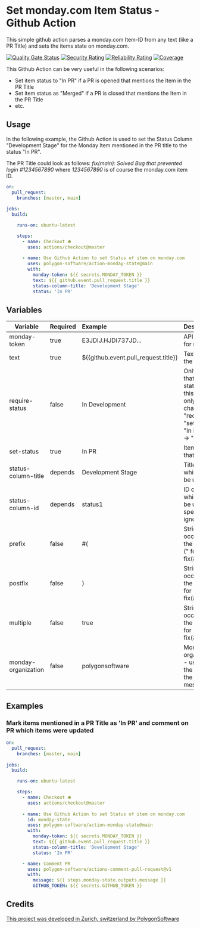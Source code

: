 # Set monday.com Item Status - Github Action

This simple github action parses a monday.com Item-ID from any text (like a PR Title) and sets the items state
on monday.com. 

[![Quality Gate Status](https://sonarcloud.io/api/project_badges/measure?project=polygon-software_action-monday-state&metric=alert_status)](https://sonarcloud.io/summary/new_code?id=polygon-software_action-monday-state)
[![Security Rating](https://sonarcloud.io/api/project_badges/measure?project=polygon-software_action-monday-state&metric=security_rating)](https://sonarcloud.io/summary/new_code?id=polygon-software_action-monday-state)
[![Reliability Rating](https://sonarcloud.io/api/project_badges/measure?project=polygon-software_action-monday-state&metric=reliability_rating)](https://sonarcloud.io/summary/new_code?id=polygon-software_action-monday-state)
[![Coverage](https://sonarcloud.io/api/project_badges/measure?project=polygon-software_action-monday-state&metric=coverage)](https://sonarcloud.io/summary/new_code?id=polygon-software_action-monday-state)


This Github Action can be very useful in the following scenarios:
- Set item status to "In PR" if a PR is opened that mentions the Item in the PR Title
- Set item status as "Merged" if a PR is closed that mentions the Item in the PR Title
- etc.

## Usage

In the following example, the Github Action is used to set the Status Column "Development Stage"
for the Monday Item mentioned in the PR title to the status "In PR". 

The PR Title could look as follows: *fix(main): Solved Bug that prevented login #1234567890*
where _1234567890_ is of course the monday.com item ID. 

```yaml
on:
  pull_request:
    branches: [master, main]
    
jobs:
  build:

    runs-on: ubuntu-latest

    steps:
      - name: Checkout 🛎
        uses: actions/checkout@master
          
      - name: Use Github Action to set Status of item on monday.com
        uses: polygon-software/action-monday-state@main
        with:
          monday-token: ${{ secrets.MONDAY_TOKEN }}
          text: ${{ github.event.pull_request.title }}
          status-column-title: 'Development Stage'
          status: 'In PR'
```

## Variables

| Variable            | Required | Example                              | Description                                                                                                                                                                 |
|---------------------|:---------|:-------------------------------------|:----------------------------------------------------------------------------------------------------------------------------------------------------------------------------|
| monday-token        | true     | E3JDIJ.HJDI737JD...                  | API Access token for monday.com                                                                                                                                             |
| text                | true     | ${{github.event.pull_request.title}} | Text that includes the Item ID.                                                                                                                                             |
| require-status      | false    | In Development                       | Only update Items that have a current status matching this argument, e.g. only allow status changes from "require-status" -> "set-status", like "In Development" -> "In PR" |
| set-status          | true     | In PR                                | Item-Status text that shall be set                                                                                                                                          |
| status-column-title | depends  | Development Stage                    | Title of column of which status shall be updated                                                                                                                            |
| status-column-id    | depends  | status1                              | ID of column of which status shall be updated. If ID is specified, Title is ignored.                                                                                        |
| prefix              | false    | #(                                   | String that must occur right before the item ID, like "#(" for fix(#1234567890)                                                                                             |
| postfix             | false    | )                                    | String that must occur right after the item ID, like ")" for fix(#1234567890)                                                                                               |
| multiple            | false    | true                                 | String that must occur right after the item ID, like ")" for fix(#1234567890)                                                                                               |
| monday-organization | false    | polygonsoftware                      | Monday.com organization name - used to generate the directlinks in the action output message                                                                                |

## Examples

### Mark items mentioned in a PR Title as 'In PR' and comment on PR which items were updated

```yaml
on:
  pull_request:
    branches: [master, main]
    
jobs:
  build:

    runs-on: ubuntu-latest

    steps:
      - name: Checkout 🛎
        uses: actions/checkout@master
          
      - name: Use Github Action to set Status of item on monday.com
        id: monday-state
        uses: polygon-software/action-monday-state@main
        with:
          monday-token: ${{ secrets.MONDAY_TOKEN }}
          text: ${{ github.event.pull_request.title }}
          status-column-title: 'Development Stage'
          status: 'In PR'

      - name: Comment PR
        uses: polygon-software/actions-comment-pull-request@v1
        with:
          message: ${{ steps.monday-state.outputs.message }}
          GITHUB_TOKEN: ${{ secrets.GITHUB_TOKEN }}
```

## Credits

[This project was developed in Zurich, switzerland by PolygonSoftware](https://polygon-software.ch/)
